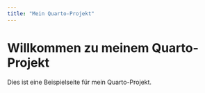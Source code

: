 ```yaml
---
title: "Mein Quarto-Projekt"
---
```


# Willkommen zu meinem Quarto-Projekt

Dies ist eine Beispielseite für mein Quarto-Projekt.